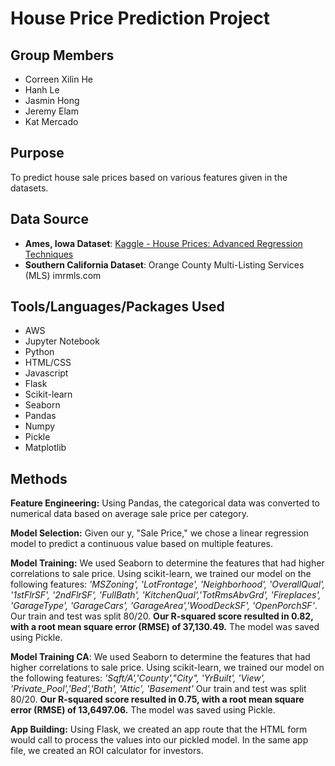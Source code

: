 # House Price Prediction Project

## Group Members
- Correen Xilin He
- Hanh Le
- Jasmin Hong
- Jeremy Elam
- Kat Mercado

## Purpose
To predict house sale prices based on various features given in the datasets.

## Data Source
- **Ames, Iowa Dataset**: [Kaggle - House Prices: Advanced Regression Techniques](https://www.kaggle.com/c/house-prices-advanced-regression-techniques)
- **Southern California Dataset**: Orange County Multi-Listing Services (MLS)
imrmls.com

## Tools/Languages/Packages Used
- AWS
- Jupyter Notebook
- Python
- HTML/CSS
- Javascript
- Flask
- Scikit-learn
- Seaborn
- Pandas
- Numpy
- Pickle
- Matplotlib


## Methods
**Feature Engineering:** Using Pandas, the categorical data was converted to numerical data based on average sale price per category.

**Model Selection:** Given our y, "Sale Price," we chose a linear regression model to predict a continuous value based on multiple features.

**Model Training:** We used Seaborn to determine the features that had higher correlations to sale price. Using scikit-learn, we trained our model on the following features: 
*'MSZoning', 'LotFrontage', 'Neighborhood', 'OverallQual', '1stFlrSF', '2ndFlrSF', 'FullBath', 'KitchenQual','TotRmsAbvGrd', 'Fireplaces', 'GarageType', 'GarageCars', 'GarageArea','WoodDeckSF', 'OpenPorchSF'*.
 Our train and test was split 80/20. **Our R-squared score resulted in 0.82, with a root mean square error (RMSE) of 37,130.49.** The model was saved using Pickle.
 
 **Model Training CA**: We used Seaborn to determine the features that had higher correlations to sale price. Using scikit-learn, we trained our model on the following features: 
*'Sqft/A','County',"City", 'YrBuilt', 'View', 'Private_Pool','Bed','Bath', 'Attic', 'Basement'*
Our train and test was split 80/20. **Our R-squared score resulted in 0.75, with a root mean square error (RMSE) of 13,6497.06.** The model was saved using Pickle.

**App Building:** Using Flask, we created an app route that the HTML form would call to process the values into our pickled model. In the same app file, we created an ROI calculator for investors.
